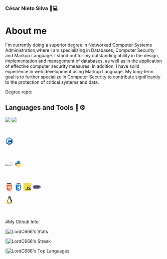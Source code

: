 ### César Nieto Silva 👋💻

# About me

I'm currently doing a superior degree in Networked Computer Systems Administration,where I am specializing in Databases, Computer Security and Markup Language. I stand out for my outstanding ability in the design, implementation and management of databases, as well as in the application of effective computer security measures. In addition, I have solid experience in web development using Markup Language. My long-term goal is to further specialize in Computer Security to contribute significantly to the protection of critical systems and data. 

Degree repo: 

## Languages and Tools 🔧⚙️

  <code><img width="5%" src="https://github.com/ismaelucky342/ismaelucky342/assets/153450550/e5c556b4-a10b-4681-ae27-2a3ee423bd4f"></code>
  <code><img width="5%" src="https://github.com/ismaelucky342/ismaelucky342/assets/153450550/8c0d4b04-676d-4fb5-b6cd-304c4d0e55a9"></code>
  
  <br />
  
<code><img width="5%" src="https://raw.githubusercontent.com/devicons/devicon/master/icons/c/c-original.svg" alt="c"/></code>
  
  <br />
  
  <code><img width="5%" src="https://raw.githubusercontent.com/devicons/devicon/master/icons/mysql/mysql-original-wordmark.svg" alt="mysql"/></code>
  <code><img width="5%" src="https://raw.githubusercontent.com/devicons/devicon/master/icons/python/python-original.svg" alt="python"/></code>
  
  <br />
  
   <code><img width="5%" src="https://raw.githubusercontent.com/devicons/devicon/master/icons/html5/html5-original-wordmark.svg" alt="html5"/></code>
    <code><img width="5%" src="https://raw.githubusercontent.com/devicons/devicon/master/icons/css3/css3-original-wordmark.svg" alt="css3"/></code>
     <code><img width="5%" src="https://raw.githubusercontent.com/devicons/devicon/master/icons/javascript/javascript-original.svg" alt="javascript"/></code>
    <code><img width="5%" src="https://raw.githubusercontent.com/devicons/devicon/master/icons/php/php-original.svg" alt="php"/></code>
   <br />

  <code><img width="5%" src="https://raw.githubusercontent.com/devicons/devicon/master/icons/linux/linux-original.svg" alt="linux"/></code>

   <br />
</p>

#My Github Info

[![LordC666's Stats](https://github-readme-stats.vercel.app/api?username=LordC666&theme=gotham&show_icons=true&hide_border=false&count_private=true)

[![LordC666's Streak](https://github-readme-streak-stats.herokuapp.com/?user=LordC666&theme=gotham&hide_border=false)

[![LordC666's Top Languages](https://github-readme-stats.vercel.app/api/top-langs/?username=LordC666&theme=gotham&show_icons=true&hide_border=false&layout=compact)

<!--
**LordC666/LordC666** is a ✨ _special_ ✨ repository because its `README.md` (this file) appears on your GitHub profile. 
<a href="https://www.python.org" target="_blank" rel="noreferrer"> <img src="https://raw.githubusercontent.com/devicons/devicon/master/icons/python/python-original.svg" alt="python" width="40" height="40"/> </a> </p>
Here are some ideas to get you started:

- 🔭 I’m currently working on ...
- 🌱 I’m currently learning ...
- 👯 I’m looking to collaborate on ...
- 🤔 I’m looking for help with ...
- 💬 Ask me about ...
- 📫 How to reach me: ...
- 😄 Pronouns: ...
- ⚡ Fun fact: ...
-->
